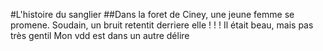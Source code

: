 #L'histoire du sanglier
##Dans la foret de Ciney, une jeune femme se promene. Soudain, un bruit retentit derriere elle ! ! !
Il était beau, mais pas très gentil
Mon vdd est dans un autre délire